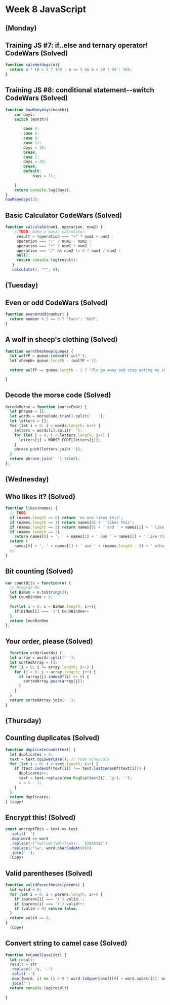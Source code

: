 # Week 8 JavaScript
## (Monday)
## Training JS #7: if..else and ternary operator! CodeWars (Solved)

```JavaScript
function saleHotdogs(n){
  return n * (n < 5 ? 100 : n >= 5 && n < 10 ? 95 : 90);
}
```
## Training JS #8: conditional statement--switch CodeWars (Solved)

```JavaScript
function howManydays(month){
    var days;
    switch (month){
        
        case 4: 
        case 6: 
        case 9:
        case 11:
        days = 30;
        break;
        case 2:
        days = 28;
        break;
        default:
            days = 31;
    
    }
    return console.log(days);
}
howManydays(3);
```

## Basic Calculator CodeWars (Solved)

```JavaScript
function calculate(num1, operation, num2) {
    //TODO: make a basic calculator.
     result = (operation === "+" ? num1 + num2 : 
     operation === "-" ? num1 - num2 : 
     operation === "*" ? num1 * num2 : 
     operation === "/" && num2 != 0 ? num1 / num2 : 
     null);
     return console.log(result);
   }
   calculate(2, "*", 0);
```
## (Tuesday)
## Even or odd CodeWars (Solved)

```JavaScript
function evenOrOdd(number) {
  return number % 2 == 0 ? "Even": "Odd";
}
```

## A wolf in sheep's clothing (Solved)

```JavaScript
function warnTheSheep(queue) {
  let wolfP = queue.indexOf('wolf');
  let sheepN= queue.length - (wolfP + 1);
  
  return wolfP == queue.length - 1 ? 'Pls go away and stop eating my sheep' : 'Oi! Sheep number '+ sheepN +'! You are about to be eaten by a wolf!'

}
```
## Decode the morse code (Solved)

```JavaScript
decodeMorse = function (morseCode) {
  let phrase = [];
  let words = morseCode.trim().split('   ');
  let letters = [];
  for (let i = 0; i < words.length; i++) {
    letters = words[i].split(' ');
    for (let j = 0; j < letters.length; j++) {
      letters[j] = MORSE_CODE[letters[j]];
    }
    phrase.push(letters.join(''));
  }
  return phrase.join(' ').trim();
};
```

## (Wednesday)
## Who likes it? (Solved)

```JavaScript
function likes(names) {
  // TODO
  if (names.length == 0) return 'no one likes this';
  if (names.length == 1) return names[0] + ' likes this';
  if (names.length == 2) return names[0] + ' and ' + names[1] + ' like this';
  if (names.length == 3)
    return names[0] + ', ' + names[1] + ' and ' + names[2] + ' like this';
  return (
    names[0] + ', ' + names[1] + ' and ' + (names.length - 2) + ' others like this'
  );
}
```
## Bit counting (Solved)

```JavaScript
var countBits = function(n) {
  // Program Me
  let BiNum = n.toString(2);
  let CounBinOne = 0;
  
  for(let i = 0; i < BiNum.length; i++){
    if(BiNum[i] === '1') CounBinOne++
  }
  return CounBinOne
};
```
## Your order, please (Solved)

```JavaScript
  function order(words) {
  let array = words.split(' ');
  let sortedArray = [];
  for (i = 0; i <= array.length; i++) {
    for (j = 0; j < array.length; j++) {
      if (array[j].indexOf(i) >= 0) {
        sortedArray.push(array[j]);
      }
    }
  }
  return sortedArray.join(' ');
}
```
## (Thursday)
## Counting duplicates (Solved)

```JavaScript
function duplicateCount(text) {
  let duplicates = 0;
  text = text.toLowerCase(); // todo minuscula
  for (let i = 0; i < text.length; i++) {
    if (text.indexOf(text[i]) !== text.lastIndexOf(text[i])) {
      duplicates++;
      text = text.replace(new RegExp(text[i], 'g'), '');
      i = i - 1;
    }
  }
  return duplicates;
} (copy)
```

## Encrypt this! (Solved)

```JavaScript
const encryptThis = text => text
  .split(' ')
  .map(word => word
  .replace(/(^\w)(\w)(\w*)(\w$)/, `$1$4$3$2`)
  .replace(/^\w/, word.charCodeAt(0)))
  .join(' ');
  (Copy)
```
## Valid parentheses (Solved)

```JavaScript
function validParentheses(parens) {
  let valid = 0;
  for (let i = 0; i < parens.length; i++) {
    if (parens[i] === ')') valid--;
    if (parens[i] === '(') valid++;
    if (valid < 0) return false;
  }
  return valid == 0;
}
  (Copy)
```
## Convert string to camel case (Solved)

```JavaScript
function toCamelCase(str) {
  let result;
  result = str
  .replace(/_/g, '-')
  .split('-')
  .map((word, i) => (i > 0 ? word.toUpperCase()[0] + word.substr(1): word))
  .join('')
  return console.log(result)
  
}
```


